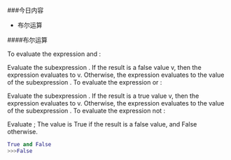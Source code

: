 
###今日内容
- 布尔运算



####布尔运算

To evaluate the expression <left> and <right>:

Evaluate the subexpression <left>.
If the result is a false value v, then the expression evaluates to v.
Otherwise, the expression evaluates to the value of the subexpression <right>.
To evaluate the expression <left> or <right>:

Evaluate the subexpression <left>.
If the result is a true value v, then the expression evaluates to v.
Otherwise, the expression evaluates to the value of the subexpression <right>.
To evaluate the expression not <exp>:

Evaluate <exp>; The value is True if the result is a false value, and False otherwise.

```python
True and False
>>>False


```
